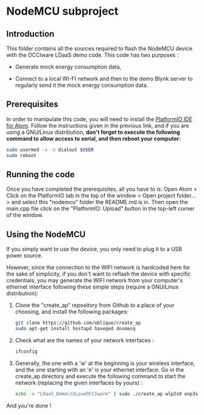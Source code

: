 # NodeMCU subproject

## Introduction

This folder contains all the sources required to flash the NodeMCU device with the OCCIware LDaaS demo code. This code has two purposes :

+ Generate mock energy consumption data,

+ Connect to a local WI-FI network and then to the demo Blynk server to regularly send it the mock energy consumption data.

## Prerequisites

In order to manipulate this code, you will need to install the [PlatformIO IDE for Atom](http://platformio.org/platformio-ide). Follow the instructions given in the previous link, and if you are using a GNU/Linux distribution, **don't forget to execute the following command to allow access to serial, and then reboot your computer**:

```bash
sudo usermod -a -G dialout $USER
sudo reboot
```

## Running the code

Once you have completed the prerequisites, all you have to is: Open Atom > Click on the PlatformIO tab in the top of the window > Open project folder... > and select this "nodemcu" folder the README.md is in. Then open the main.cpp file click on the "PlatformIO: Upload" button in the top-left corner of the window.

## Using the NodeMCU

If you simply want to use the device, you only need to plug it to a USB power source.

However, since the connection to the WIFI network is hardcoded here for the sake of simplicity, if you don't want to reflash the device with specific credentials, you may generate the WIFI network from your computer's ethernet interface following these simple steps (require a GNU/Linux distribution):

1. Clone the "create_ap" repository from Github to a place of your choosing, and install the following packages:

    ```bash
    git clone https://github.com/oblique/create_ap
    sudo apt-get install hostapd haveged dnsmasq
    ```

2. Check what are the names of your network interfaces :

    ```bash
    ifconfig
    ```

3. Generally, the one with a 'w' at the beginning is your wireless interface, and the one starting with an 'e' is your ethernet interface. Go in the create_ap directory and execute the following command to start the network (replacing the given interfaces by yours) :

    ```bash
    echo -e "LDaaS_Demo\nILoveOCCIware" | sudo ./create_ap wlp2s0 enp3s0f1
    ```
And you're done !

